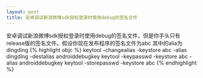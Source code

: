 ```yaml
---
layout: post
title: 安卓调试新浪微博sdk授权登录时使用debug的签名文件
---
```

安卓调试新浪微博sdk授权登录时使用debug的签名文件，但是你手头只有release版的签名文件。假设你现在发布程序的签名文件为abc 其中的alia为dingding
{% highlight objc %}
keytool -changealias -keystore abc -alias dingding -destalias androiddebugkey
keytool -keypasswd -keystore abc -alias androiddebugkey
keytool -storepasswd -keystore abc
{% endhighlight %}
